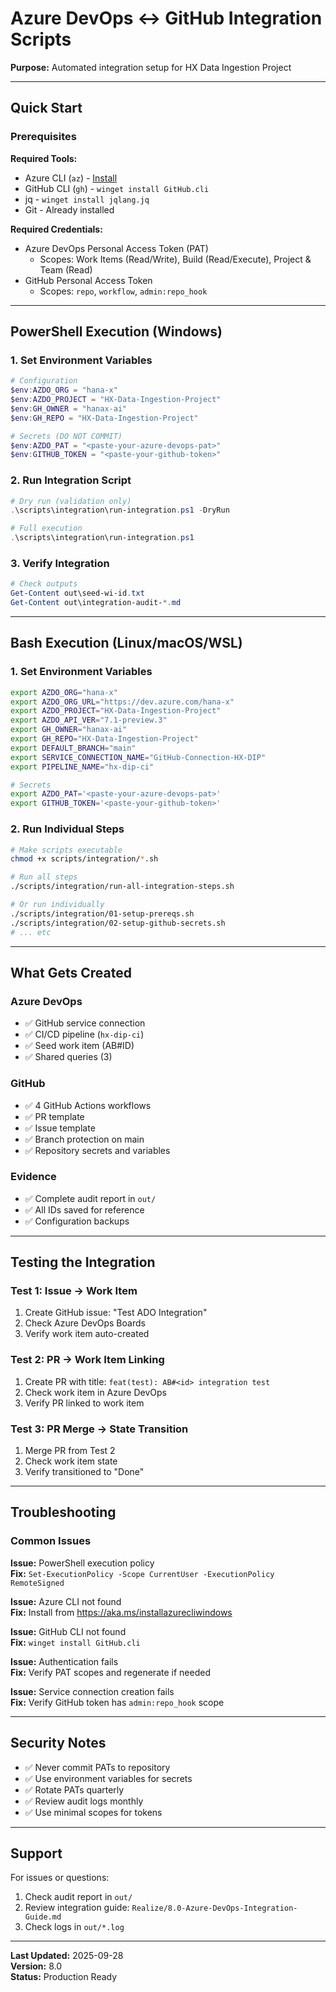# Azure DevOps ↔ GitHub Integration Scripts

**Purpose:** Automated integration setup for HX Data Ingestion Project

---

## Quick Start

### Prerequisites

**Required Tools:**
- Azure CLI (`az`) - [Install](https://aka.ms/installazurecliwindows)
- GitHub CLI (`gh`) - `winget install GitHub.cli`
- jq - `winget install jqlang.jq`
- Git - Already installed

**Required Credentials:**
- Azure DevOps Personal Access Token (PAT)
  - Scopes: Work Items (Read/Write), Build (Read/Execute), Project & Team (Read)
- GitHub Personal Access Token
  - Scopes: `repo`, `workflow`, `admin:repo_hook`

---

## PowerShell Execution (Windows)

### 1. Set Environment Variables

```powershell
# Configuration
$env:AZDO_ORG = "hana-x"
$env:AZDO_PROJECT = "HX-Data-Ingestion-Project"
$env:GH_OWNER = "hanax-ai"
$env:GH_REPO = "HX-Data-Ingestion-Project"

# Secrets (DO NOT COMMIT)
$env:AZDO_PAT = "<paste-your-azure-devops-pat>"
$env:GITHUB_TOKEN = "<paste-your-github-token>"
```

### 2. Run Integration Script

```powershell
# Dry run (validation only)
.\scripts\integration\run-integration.ps1 -DryRun

# Full execution
.\scripts\integration\run-integration.ps1
```

### 3. Verify Integration

```powershell
# Check outputs
Get-Content out\seed-wi-id.txt
Get-Content out\integration-audit-*.md
```

---

## Bash Execution (Linux/macOS/WSL)

### 1. Set Environment Variables

```bash
export AZDO_ORG="hana-x"
export AZDO_ORG_URL="https://dev.azure.com/hana-x"
export AZDO_PROJECT="HX-Data-Ingestion-Project"
export AZDO_API_VER="7.1-preview.3"
export GH_OWNER="hanax-ai"
export GH_REPO="HX-Data-Ingestion-Project"
export DEFAULT_BRANCH="main"
export SERVICE_CONNECTION_NAME="GitHub-Connection-HX-DIP"
export PIPELINE_NAME="hx-dip-ci"

# Secrets
export AZDO_PAT='<paste-your-azure-devops-pat>'
export GITHUB_TOKEN='<paste-your-github-token>'
```

### 2. Run Individual Steps

```bash
# Make scripts executable
chmod +x scripts/integration/*.sh

# Run all steps
./scripts/integration/run-all-integration-steps.sh

# Or run individually
./scripts/integration/01-setup-prereqs.sh
./scripts/integration/02-setup-github-secrets.sh
# ... etc
```

---

## What Gets Created

### Azure DevOps
- ✅ GitHub service connection
- ✅ CI/CD pipeline (`hx-dip-ci`)
- ✅ Seed work item (AB#ID)
- ✅ Shared queries (3)

### GitHub
- ✅ 4 GitHub Actions workflows
- ✅ PR template
- ✅ Issue template
- ✅ Branch protection on main
- ✅ Repository secrets and variables

### Evidence
- ✅ Complete audit report in `out/`
- ✅ All IDs saved for reference
- ✅ Configuration backups

---

## Testing the Integration

### Test 1: Issue → Work Item
1. Create GitHub issue: "Test ADO Integration"
2. Check Azure DevOps Boards
3. Verify work item auto-created

### Test 2: PR → Work Item Linking
1. Create PR with title: `feat(test): AB#<id> integration test`
2. Check work item in Azure DevOps
3. Verify PR linked to work item

### Test 3: PR Merge → State Transition
1. Merge PR from Test 2
2. Check work item state
3. Verify transitioned to "Done"

---

## Troubleshooting

### Common Issues

**Issue:** PowerShell execution policy  
**Fix:** `Set-ExecutionPolicy -Scope CurrentUser -ExecutionPolicy RemoteSigned`

**Issue:** Azure CLI not found  
**Fix:** Install from https://aka.ms/installazurecliwindows

**Issue:** GitHub CLI not found  
**Fix:** `winget install GitHub.cli`

**Issue:** Authentication fails  
**Fix:** Verify PAT scopes and regenerate if needed

**Issue:** Service connection creation fails  
**Fix:** Verify GitHub token has `admin:repo_hook` scope

---

## Security Notes

- ✅ Never commit PATs to repository
- ✅ Use environment variables for secrets
- ✅ Rotate PATs quarterly
- ✅ Review audit logs monthly
- ✅ Use minimal scopes for tokens

---

## Support

For issues or questions:
1. Check audit report in `out/`
2. Review integration guide: `Realize/8.0-Azure-DevOps-Integration-Guide.md`
3. Check logs in `out/*.log`

---

**Last Updated:** 2025-09-28  
**Version:** 8.0  
**Status:** Production Ready


